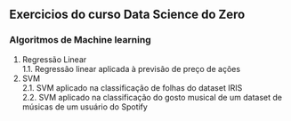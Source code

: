 ## Exercicios do curso Data Science do Zero
### Algoritmos de Machine learning

1. Regressão Linear<br>
1.1. Regressão linear aplicada à previsão de preço de ações
2. SVM<br>
2.1. SVM aplicado na classificação de folhas do dataset IRIS<br>
2.2. SVM aplicado na classificação do gosto musical de um dataset de músicas de um usuário do Spotify
